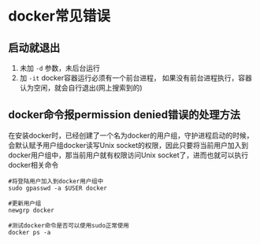 # docker常见错误

## 启动就退出
1. 未加 `-d` 参数，未后台运行
2. 加 `-it` docker容器运行必须有一个前台进程， 如果没有前台进程执行，容器认为空闲，就会自行退出(网上搜索到的)

<!-- more -->
## docker命令报permission denied错误的处理方法
在安装docker时，已经创建了一个名为docker的用户组，守护进程启动的时候，会默认赋予用户组docker读写Unix socket的权限，因此只要将当前用户加入到docker用户组中，那当前用户就有权限访问Unix socket了，进而也就可以执行docker相关命令

```
#将登陆用户加入到docker用户组中
sudo gpasswd -a $USER docker

#更新用户组
newgrp docker

#测试docker命令是否可以使用sudo正常使用
docker ps -a
```